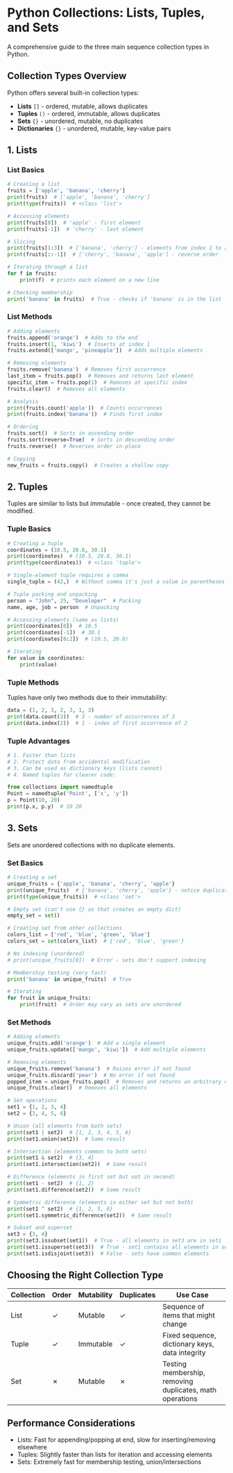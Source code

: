 # Python Collections: Lists, Tuples, and Sets

A comprehensive guide to the three main sequence collection types in Python.

## Collection Types Overview

Python offers several built-in collection types:
- **Lists** `[]` - ordered, mutable, allows duplicates
- **Tuples** `()` - ordered, immutable, allows duplicates
- **Sets** `{}` - unordered, mutable, no duplicates
- **Dictionaries** `{}` - unordered, mutable, key-value pairs

## 1. Lists

### List Basics

```python
# Creating a list
fruits = ['apple', 'banana', 'cherry']
print(fruits)  # ['apple', 'banana', 'cherry']
print(type(fruits))  # <class 'list'>

# Accessing elements
print(fruits[0])  # 'apple' - first element
print(fruits[-1])  # 'cherry' - last element

# Slicing
print(fruits[1:3])  # ['banana', 'cherry'] - elements from index 1 to 2
print(fruits[::-1])  # ['cherry', 'banana', 'apple'] - reverse order

# Iterating through a list
for f in fruits:
    print(f)  # prints each element on a new line

# Checking membership
print('banana' in fruits)  # True - checks if 'banana' is in the list
```

### List Methods

```python
# Adding elements
fruits.append('orange')  # Adds to the end
fruits.insert(1, 'kiwi')  # Inserts at index 1
fruits.extend(['mango', 'pineapple'])  # Adds multiple elements

# Removing elements
fruits.remove('banana')  # Removes first occurrence
last_item = fruits.pop()  # Removes and returns last element
specific_item = fruits.pop(1)  # Removes at specific index
fruits.clear()  # Removes all elements

# Analysis
print(fruits.count('apple'))  # Counts occurrences
print(fruits.index('banana'))  # Finds first index 

# Ordering
fruits.sort()  # Sorts in ascending order
fruits.sort(reverse=True)  # Sorts in descending order
fruits.reverse()  # Reverses order in-place

# Copying
new_fruits = fruits.copy()  # Creates a shallow copy
```

## 2. Tuples

Tuples are similar to lists but immutable - once created, they cannot be modified.

### Tuple Basics

```python
# Creating a tuple
coordinates = (10.5, 20.8, 30.1)
print(coordinates)  # (10.5, 20.8, 30.1)
print(type(coordinates))  # <class 'tuple'>

# Single-element tuple requires a comma
single_tuple = (42,)  # Without comma it's just a value in parentheses

# Tuple packing and unpacking
person = "John", 25, "Developer"  # Packing
name, age, job = person  # Unpacking

# Accessing elements (same as lists)
print(coordinates[0])  # 10.5
print(coordinates[-1])  # 30.1
print(coordinates[0:2])  # (10.5, 20.8)

# Iterating
for value in coordinates:
    print(value)
```

### Tuple Methods

Tuples have only two methods due to their immutability:

```python
data = (1, 2, 3, 2, 3, 1, 3)
print(data.count(3))  # 3 - number of occurrences of 3
print(data.index(2))  # 1 - index of first occurrence of 2
```

### Tuple Advantages

```python
# 1. Faster than lists
# 2. Protect data from accidental modification
# 3. Can be used as dictionary keys (lists cannot)
# 4. Named tuples for clearer code:

from collections import namedtuple
Point = namedtuple('Point', ['x', 'y'])
p = Point(10, 20)
print(p.x, p.y)  # 10 20
```

## 3. Sets

Sets are unordered collections with no duplicate elements.

### Set Basics

```python
# Creating a set
unique_fruits = {'apple', 'banana', 'cherry', 'apple'}
print(unique_fruits)  # {'banana', 'cherry', 'apple'} - notice duplicates are removed
print(type(unique_fruits))  # <class 'set'>

# Empty set (can't use {} as that creates an empty dict)
empty_set = set()

# Creating set from other collections
colors_list = ['red', 'blue', 'green', 'blue']
colors_set = set(colors_list)  # {'red', 'blue', 'green'}

# No indexing (unordered)
# print(unique_fruits[0])  # Error - sets don't support indexing

# Membership testing (very fast)
print('banana' in unique_fruits)  # True

# Iterating
for fruit in unique_fruits:
    print(fruit)  # Order may vary as sets are unordered
```

### Set Methods

```python
# Adding elements
unique_fruits.add('orange')  # Add a single element
unique_fruits.update(['mango', 'kiwi'])  # Add multiple elements

# Removing elements
unique_fruits.remove('banana')  # Raises error if not found
unique_fruits.discard('pear')  # No error if not found
popped_item = unique_fruits.pop()  # Removes and returns an arbitrary element
unique_fruits.clear()  # Removes all elements

# Set operations
set1 = {1, 2, 3, 4}
set2 = {3, 4, 5, 6}

# Union (all elements from both sets)
print(set1 | set2)  # {1, 2, 3, 4, 5, 6}
print(set1.union(set2))  # Same result

# Intersection (elements common to both sets)
print(set1 & set2)  # {3, 4}
print(set1.intersection(set2))  # Same result

# Difference (elements in first set but not in second)
print(set1 - set2)  # {1, 2}
print(set1.difference(set2))  # Same result

# Symmetric difference (elements in either set but not both)
print(set1 ^ set2)  # {1, 2, 5, 6}
print(set1.symmetric_difference(set2))  # Same result

# Subset and superset
set3 = {3, 4}
print(set3.issubset(set1))  # True - all elements in set3 are in set1
print(set1.issuperset(set3))  # True - set1 contains all elements in set3
print(set1.isdisjoint(set3))  # False - sets have common elements
```

## Choosing the Right Collection Type

| Collection | Order | Mutability | Duplicates | Use Case |
|------------|-------|------------|------------|----------|
| List | ✓ | Mutable | ✓ | Sequence of items that might change |
| Tuple | ✓ | Immutable | ✓ | Fixed sequence, dictionary keys, data integrity |
| Set | ✗ | Mutable | ✗ | Testing membership, removing duplicates, math operations |

## Performance Considerations

- Lists: Fast for appending/popping at end, slow for inserting/removing elsewhere
- Tuples: Slightly faster than lists for iteration and accessing elements
- Sets: Extremely fast for membership testing, union/intersections